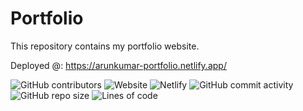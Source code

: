 # Portfolio
This repository contains my portfolio website.

Deployed @: https://arunkumar-portfolio.netlify.app/

![GitHub contributors](https://img.shields.io/github/contributors/arunkumar198857/Portfolio)
![Website](https://img.shields.io/website?up_message=online&url=https%3A%2F%2Farunkumar-portfolio.netlify.app%2F)
![Netlify](https://img.shields.io/netlify/2be41729-399b-4ef0-a2e9-340512459233)
![GitHub commit activity](https://img.shields.io/github/commit-activity/y/arunkumar198857/Portfolio)
![GitHub repo size](https://img.shields.io/github/repo-size/arunkumar198857/Portfolio)
![Lines of code](https://img.shields.io/tokei/lines/github/arunkumar198857/Portfolio)
